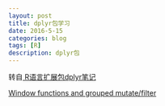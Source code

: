 ```yaml
---
layout: post
title: dplyr包学习
date: 2016-5-15
categories: blog
tags: [R]
description: dplyr包
---
```


转自[ R语言扩展包dplyr笔记](http://www.dataguru.cn/thread-311303-1-1.html)

[Window functions and grouped mutate/filter](https://cran.rstudio.com/web/packages/dplyr/vignettes/window-functions.html)


